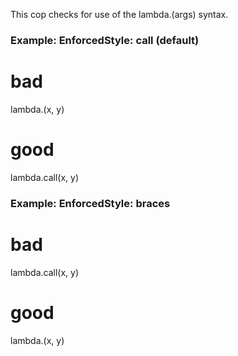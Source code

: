 This cop checks for use of the lambda.(args) syntax.

### Example: EnforcedStyle: call (default)
 # bad
 lambda.(x, y)

 # good
 lambda.call(x, y)

### Example: EnforcedStyle: braces
 # bad
 lambda.call(x, y)

 # good
 lambda.(x, y)